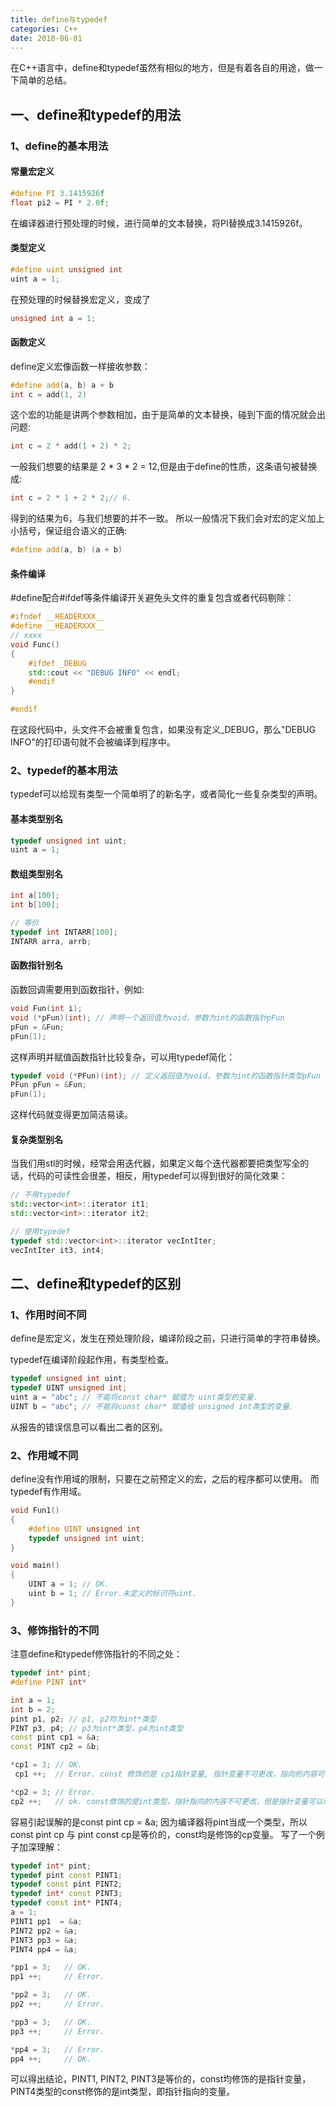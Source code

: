 ```yaml
---
title: define与typedef
categories: C++
date: 2018-06-01
---
```


在C++语言中，define和typedef虽然有相似的地方，但是有着各自的用途，做一下简单的总结。

## 一、define和typedef的用法
### 1、define的基本用法
#### 常量宏定义
``` C++
#define PI 3.1415926f
float pi2 = PI * 2.0f;
```
在编译器进行预处理的时候，进行简单的文本替换，将PI替换成3.1415926f。
#### 类型定义
``` C++
#define uint unsigned int
uint a = 1;
```
在预处理的时候替换宏定义，变成了
``` C++
unsigned int a = 1;
```
<!-- more --> 
#### 函数定义
define定义宏像函数一样接收参数：
``` C++
#define add(a, b) a + b
int c = add(1, 2)
```
这个宏的功能是讲两个参数相加，由于是简单的文本替换，碰到下面的情况就会出问题:
``` C++
int c = 2 * add(1 + 2) * 2;
```
一般我们想要的结果是 2 * 3 * 2 = 12,但是由于define的性质，这条语句被替换成:
``` C++
int c = 2 * 1 + 2 * 2;// 6.
```
得到的结果为6，与我们想要的并不一致。
所以一般情况下我们会对宏的定义加上小括号，保证组合语义的正确:
``` C++
#define add(a, b) (a + b)
```
#### 条件编译
\#define配合\#ifdef等条件编译开关避免头文件的重复包含或者代码剔除：
``` C++
#ifndef __HEADERXXX__
#define __HEADERXXX__
// xxxx
void Func()
{
	#ifdef _DEBUG
	std::cout << "DEBUG INFO" << endl;
	#endif
}

#endif
```
在这段代码中，头文件不会被重复包含，如果没有定义_DEBUG，那么"DEBUG INFO"的打印语句就不会被编译到程序中。
### 2、typedef的基本用法
typedef可以给现有类型一个简单明了的新名字，或者简化一些复杂类型的声明。
#### 基本类型别名
``` C++
typedef unsigned int uint;
uint a = 1;
```
#### 数组类型别名
``` C++
int a[100];
int b[100];

// 等价
typedef int INTARR[100];
INTARR arra, arrb;
```
#### 函数指针别名
函数回调需要用到函数指针，例如:
``` C++
void Fun(int i);
void (*pFun)(int); // 声明一个返回值为void，参数为int的函数指针pFun
pFun = &Fun;
pFun(1);
```
这样声明并赋值函数指针比较复杂，可以用typedef简化：
``` C++
typedef void (*PFun)(int); // 定义返回值为void，参数为int的函数指针类型pFun
PFun pFun = &Fun;
pFun(1);
```
这样代码就变得更加简洁易读。
#### 复杂类型别名
当我们用stl的时候，经常会用迭代器，如果定义每个迭代器都要把类型写全的话，代码的可读性会很差，相反，用typedef可以得到很好的简化效果：
``` C++
// 不用typedef
std::vector<int>::iterator it1;
std::vector<int>::iterator it2;

// 使用typedef
typedef std::vector<int>::iterator vecIntIter;
vecIntIter it3, int4;
```
## 二、define和typedef的区别
### 1、作用时间不同
define是宏定义，发生在预处理阶段，编译阶段之前，只进行简单的字符串替换。

typedef在编译阶段起作用，有类型检查。
``` C++
typedef unsigned int uint;
typedef UINT unsigned int;
uint a = "abc"; // 不能将const char* 赋值为 uint类型的变量.
UINT b = "abc"; // 不能将const char* 赋值给 unsigned int类型的变量.
```
从报告的错误信息可以看出二者的区别。
### 2、作用域不同
define没有作用域的限制，只要在之前预定义的宏，之后的程序都可以使用。
而typedef有作用域。
``` C++
void Fun1()
{
	#define UINT unsigned int
	typedef unsigned int uint;
}

void main()
{
	UINT a = 1; // OK.
	uint b = 1; // Error.未定义的标识符uint.
}
```
### 3、修饰指针的不同
注意define和typedef修饰指针的不同之处：
``` C++
typedef int* pint;
#define PINT int*

int a = 1;
int b = 2;
pint p1, p2; // p1, p2均为int*类型
PINT p3, p4; // p3为int*类型，p4为int类型
const pint cp1 = &a;
const PINT cp2 = &b;

*cp1 = 3; // OK.
 cp1 ++;  // Error. const 修饰的是 cp1指针变量, 指针变量不可更改，指向的内容可以更改。

*cp2 = 3; // Error.
cp2 ++;   // ok. const修饰的是int类型，指针指向的内容不可更改，但是指针变量可以改变。
```
容易引起误解的是const pint cp = &a; 因为编译器将pint当成一个类型，所以const pint cp 与 pint const cp是等价的，const均是修饰的cp变量。
写了一个例子加深理解：
``` C++
typedef int* pint;
typedef pint const PINT1;
typedef const pint PINT2;
typedef int* const PINT3;
typedef const int* PINT4;
a = 1;
PINT1 pp1  = &a;
PINT2 pp2 = &a;
PINT3 pp3 = &a;
PINT4 pp4 = &a;

*pp1 = 3;	// OK.
pp1 ++;		// Error.

*pp2 = 3;	// OK.
pp2 ++;		// Error.

*pp3 = 3;	// OK.
pp3 ++;		// Error.

*pp4 = 3;	// Error.
pp4 ++;		// OK.
```
可以得出结论，PINT1, PINT2, PINT3是等价的，const均修饰的是指针变量，PINT4类型的const修饰的是int类型，即指针指向的变量。